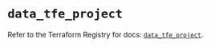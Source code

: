 # `data_tfe_project`

Refer to the Terraform Registry for docs: [`data_tfe_project`](https://registry.terraform.io/providers/hashicorp/tfe/0.63.0/docs/data-sources/project).
